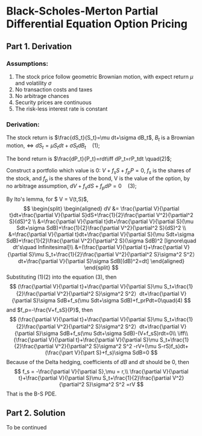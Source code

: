 # Black-Scholes-Merton Partial Differential Equation Option Pricing

## Part 1. Derivation

### Assumptions:

1. The stock price follow geometric Brownian motion, with expect return $\mu$ and volatility $\sigma$
2. No transaction costs and taxes
3. No arbitrage chances
4. Security prices are continuous 
5. The risk-less interest rate is constant

### Derivation:

The stock return is $\frac{dS_t}{S_t}=\mu dt+\sigma dB_t$, $B_t$ is a Brownian motion,$\iff dS_t= \mu S_tdt+\sigma S_tdB_t\quad(1)$;

The bond return is $\frac{dP_t}{P_t}=rdt\iff dP_t=rP_tdt \quad(2)$;

Construct a portfolio which value is 0: $V+f_sS+ f_pP = 0$, $f_s$ is the shares of the stock, and  $f_p$ is the shares of the bond, V is the value of the option, by no arbitrage assumption, $dV+f_sdS+f_pdP = 0\quad(3)$;

By Ito's lemma, for $ V = V(t,S)$,
$$
\begin{split}
\begin{aligned}
dV &= \frac{\partial V}{\partial t}dt+\frac{\partial V}{\partial S}dS+\frac{1}{2}\frac{\partial V^2}{\partial^2 S}(dS)^2 \\
&=\frac{\partial V}{\partial t}dt+\frac{\partial V}{\partial S}(\mu Sdt+\sigma SdB)+\frac{1}{2}\frac{\partial V^2}{\partial^2 S}(dS)^2 \\
&=\frac{\partial V}{\partial t}dt+\frac{\partial V}{\partial S}(\mu Sdt+\sigma SdB)+\frac{1}{2}\frac{\partial V^2}{\partial^2 S}(\sigma SdB)^2 [Ignore\quad dt's\quad 
Infinitesimal]\\
&=(\frac{\partial V}{\partial t}+\frac{\partial V}{\partial S}\mu S_t+\frac{1}{2}\frac{\partial V^2}{\partial^2 S}\sigma^2 S^2）dt+\frac{\partial V}{\partial S}\sigma SdB[(dB)^2=dt]
\end{aligned}
\end{split}
$$
Substituting (1)(2) into the equation (3), then
$$
(\frac{\partial V}{\partial t}+\frac{\partial V}{\partial S}\mu S_t+\frac{1}{2}\frac{\partial V^2}{\partial^2 S}\sigma^2 S^2）dt+\frac{\partial V}{\partial S}\sigma SdB+f_s(\mu Sdt+\sigma SdB)+f_prPdt=0\quad(4)
$$
and $f_p=-\frac{V+f_sS}{P}$, then 
$$
(\frac{\partial V}{\partial t}+\frac{\partial V}{\partial S}\mu S_t+\frac{1}{2}\frac{\partial V^2}{\partial^2 S}\sigma^2 S^2）dt+\frac{\partial V}{\partial S}\sigma SdB+f_s(\mu Sdt+\sigma SdB)-(V+f_sS)rdt=0\\
\iff\\
(\frac{\partial V}{\partial t}+\frac{\partial V}{\partial S}\mu S_t+\frac{1}{2}\frac{\partial V^2}{\partial^2 S}\sigma^2 S^2 -rV+(\mu S-rS)f_s)dt+(\frac{\part V}{\part S}+f_s)\sigma SdB=0
$$
Because of the Delta hedging, coefficients of $dB$ and $dt$ should be 0, then
$$
f_s = -\frac{\partial V}{\partial S},\mu = r,\\
\frac{\partial V}{\partial t}+\frac{\partial V}{\partial S}\mu S_t+\frac{1}{2}\frac{\partial V^2}{\partial^2 S}\sigma^2 S^2 =rV
$$
That is the B-S PDE.

## Part 2. Solution

To be continued
